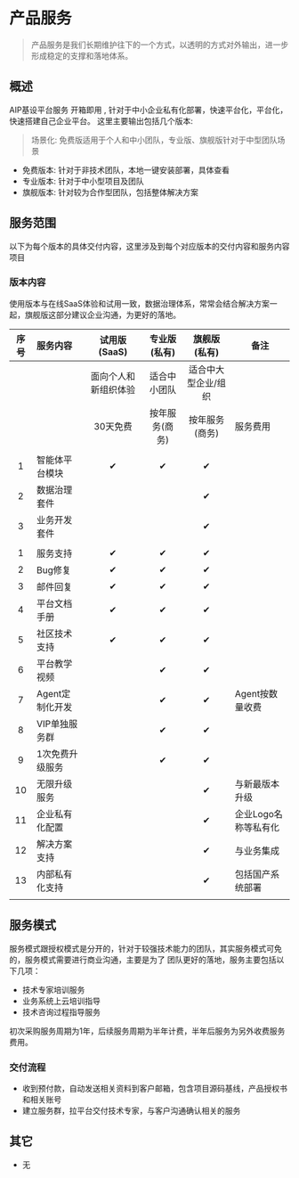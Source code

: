 # 产品服务

> 产品服务是我们长期维护往下的一个方式，以透明的方式对外输出，进一步形成稳定的支撑和落地体系。

## 概述

AIP基设平台服务 开箱即用 , 针对于中小企业私有化部署，快速平台化，平台化，快速搭建自己企业平台。
这里主要输出包括几个版本:

> 场景化: 免费版适用于个人和中小团队，专业版、旗舰版针对于中型团队场景

- 免费版本: 针对于非技术团队，本地一键安装部署，具体查看
- 专业版本: 针对于中小型项目及团队
- 旗舰版本: 针对较为合作型团队，包括整体解决方案

## 服务范围

以下为每个版本的具体交付内容，这里涉及到每个对应版本的交付内容和服务内容项目

### 版本内容

使用版本与在线SaaS体验和试用一致，数据治理体系，常常会结合解决方案一起，旗舰版这部分建议企业沟通，为更好的落地。

| 序号 | 服务内容        | 试用版(SaaS)         | 专业版(私有)   | 旗舰版(私有)        | 备注                 |
|:----:|:----------------|:--------------------:|:--------------:|:-------------------:|----------------------|
|      |                 | 面向个人和新组织体验 | 适合中小团队   | 适合中大型企业/组织 |                      |
|      |                 | 30天免费             | 按年服务(商务) | 按年服务(商务)      | 服务费用             |
|      |                 |                      |                |                     |                      |
| 1    | 智能体平台模块  | ✔                    | ✔              | ✔                   |                      |
| 2    | 数据治理套件    |                      |                | ✔                   |                      |
| 3    | 业务开发套件    |                      |                | ✔                   |                      |
|      |                 |                      |                |                     |                      |
| 1    | 服务支持        | ✔                    | ✔              | ✔                   |                      |
| 2    | Bug修复         | ✔                    | ✔              | ✔                   |                      |
| 3    | 邮件回复        | ✔                    | ✔              | ✔                   |                      |
| 4    | 平台文档手册    | ✔                    | ✔              | ✔                   |                      |
| 5    | 社区技术支持    | ✔                    | ✔              | ✔                   |                      |
| 6    | 平台教学视频    |                      | ✔              | ✔                   |                      |
| 7    | Agent定制化开发 |                      | ✔              | ✔                   | Agent按数量收费      |
| 8    | VIP单独服务群   |                      | ✔              | ✔                   |                      |
| 9    | 1次免费升级服务 |                      | ✔              | ✔                   |                      |
| 10   | 无限升级服务    |                      |                | ✔                   | 与新最版本升级       |
| 11   | 企业私有化配置  |                      |                | ✔                   | 企业Logo名称等私有化 |
| 12   | 解决方案支持    |                      |                | ✔                   | 与业务集成           |
| 13   | 内部私有化支持  |                      |                | ✔                   | 包括国产系统部署     |
|      |                 |                      |                |                     |                      |


## 服务模式

服务模式跟授权模式是分开的，针对于较强技术能力的团队，其实服务模式可免的，服务模式需要进行商业沟通，主要是为了
团队更好的落地，服务主要包括以下几项：

- 技术专家培训服务
- 业务系统上云培训指导
- 技术咨询过程指导服务

初次采购服务周期为1年，后续服务周期为半年计费，半年后服务为另外收费服务费用。

### 交付流程

- 收到预付款，自动发送相关资料到客户邮箱，包含项目源码基线，产品授权书和相关账号
- 建立服务群，拉平台交付技术专家，与客户沟通确认相关的服务

## 其它

- 无

